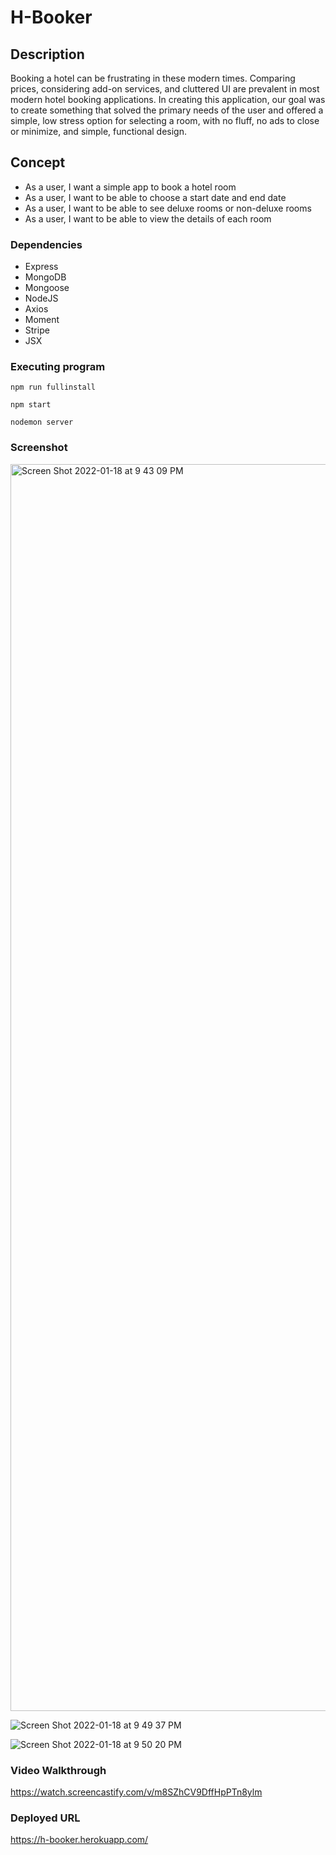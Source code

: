 # H-Booker


## Description
Booking a hotel can be frustrating in these modern times. Comparing prices, considering add-on services, and cluttered UI are prevalent in most modern hotel booking applications. In creating this application, our goal was to create something that solved the primary needs of the user and offered a simple, low stress option for selecting a room, with no fluff, no ads to close or minimize, and simple, functional design. 

## Concept

* As a user, I want a simple app to book a hotel room
* As a user, I want to be able to choose a start date and end date
* As a user, I want to be able to see deluxe rooms or non-deluxe rooms
* As a user, I want to be able to view the details of each room


### Dependencies

* Express
* MongoDB
* Mongoose
* NodeJS
* Axios
* Moment
* Stripe
* JSX


### Executing program

```
npm run fullinstall
```

```
npm start
```

```
nodemon server
```


### Screenshot
<img width="1995" alt="Screen Shot 2022-01-18 at 9 43 09 PM" src="https://user-images.githubusercontent.com/29662632/150060584-92ab239e-ebe7-496e-84ec-7bb72adc416a.png">

![Screen Shot 2022-01-18 at 9 49 37 PM](https://user-images.githubusercontent.com/29662632/150060649-d8e7a682-b8a4-4ccd-be25-650fb189bbff.png)

![Screen Shot 2022-01-18 at 9 50 20 PM](https://user-images.githubusercontent.com/29662632/150060713-b5d86df3-e3d9-4c04-b77b-a6836a6e9d6f.png)



### Video Walkthrough
https://watch.screencastify.com/v/m8SZhCV9DffHpPTn8ylm



### Deployed URL
https://h-booker.herokuapp.com/
